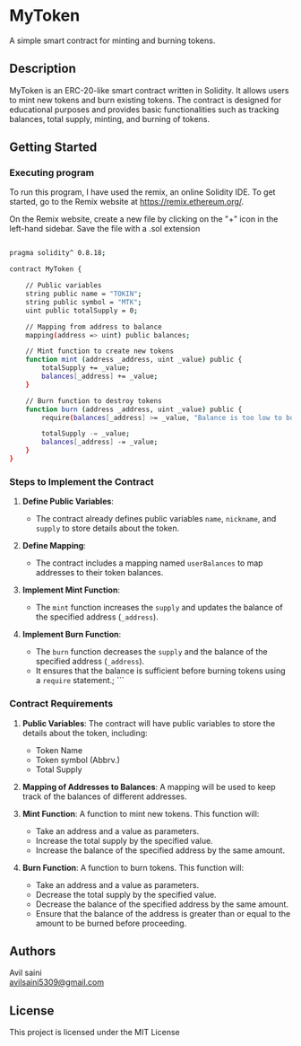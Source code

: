 
# MyToken

A simple smart contract for minting and burning tokens.

## Description

MyToken is an ERC-20-like smart contract written in Solidity. It allows users to mint new tokens and burn existing tokens. The contract is designed for educational purposes and provides basic functionalities such as tracking balances, total supply, minting, and burning of tokens.

## Getting Started

### Executing program

To run this program, I have  used the remix, an online Solidity IDE. To get started, go to the Remix website at https://remix.ethereum.org/.

On the Remix website, create a new file by clicking on the "+" icon in the left-hand sidebar. Save the file with a .sol extension 



```bash

pragma solidity^ 0.8.18;

contract MyToken {

    // Public variables
    string public name = "TOKIN";
    string public symbol = "MTK";
    uint public totalSupply = 0;

    // Mapping from address to balance
    mapping(address => uint) public balances;

    // Mint function to create new tokens
    function mint (address _address, uint _value) public {
        totalSupply += _value;
        balances[_address] += _value;
    }

    // Burn function to destroy tokens
    function burn (address _address, uint _value) public {
        require(balances[_address] >= _value, "Balance is too low to burn");

        totalSupply -= _value;
        balances[_address] -= _value;
    }
}

```
### Steps to Implement the Contract

1. **Define Public Variables**:
   - The contract already defines public variables `name`, `nickname`, and `supply` to store details about the token.

2. **Define Mapping**:
   - The contract includes a mapping named `userBalances` to map addresses to their token balances.

3. **Implement Mint Function**:
   - The `mint` function increases the `supply` and updates the balance of the specified address (`_address`).

4. **Implement Burn Function**:
   - The `burn` function decreases the `supply` and the balance of the specified address (`_address`).
   - It ensures that the balance is sufficient before burning tokens using a `require` statement.;
   \`\`\`


### Contract Requirements


1. ****Public Variables****: The contract will have public variables to store the details about the token, including:
   - Token Name
   - Token symbol (Abbrv.)
   - Total Supply

2. ****Mapping of Addresses to Balances****: A mapping will be used to keep track of the balances of different addresses.

3. ****Mint Function****: A function to mint new tokens. This function will:
   - Take an address and a value as parameters.
   - Increase the total supply by the specified value.
   - Increase the balance of the specified address by the same amount.

4. ****Burn Function****: A function to burn tokens. This function will:
   - Take an address and a value as parameters.
   - Decrease the total supply by the specified value.
   - Decrease the balance of the specified address by the same amount.
   - Ensure that the balance of the address is greater than or equal to the amount to be burned before proceeding.
 
## Authors

 Avil saini   
avilsaini5309@gmail.com

## License

This project is licensed under the MIT License  

 




 
